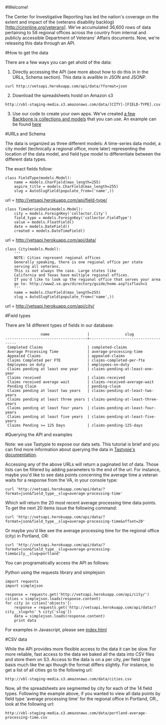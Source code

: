 #Welcome!

The Center for Investigative Reporting has led the nation's coverage on the extent and impact of the (veterans disability backlog)[http://cironline.org/veterans]. We've accumulated 36,600 rows of data pertaining to 58 regional offices across the country from internal and publicly accessible Department of Veterans' Affairs documents. Now, we're releasing this data through an API.

#How to get the data

There are a few ways you can get ahold of the data:

1. Directly accessing the API (see more about how to do this in in the URLs, Schema section). This data is availble in JSON and JSONP.
```
curl http://vetsapi.herokuapp.com/api/data/?format=json
```
2. Download the spreadsheets hostd on Amazon s3
```
http://vbl-staging-media.s3.amazonaws.com/data/[CITY]-[FIELD-TYPE].csv
```
3. Use our code to create your own apps. We've created [a few Backbone.js collections and models](https://github.com/cirlabs/va-data-dashboard/blob/master/js/app/va-data.js) that you can use. An example can be found [here](https://github.com/cirlabs/va-data-dashboard)

#URLs and Schema

The data is organized as three different models: A time-series data model, a city model (technically a regional office, more later) representing the location of the data model, and field type model to differentiate between the different data types.

The exact fields follow:

```
class FieldType(models.Model):
    name = models.CharField(max_length=255)
    aspire_title = models.CharField(max_length=255)
    slug = AutoSlugField(populate_from=('name',))
```
url = http://vetsapi.herokuapp.com/api/field-type/


```
class TimeSeriesData(models.Model):
    city = models.ForeignKey('collector.City')
    field_type = models.ForeignKey('collector.FieldType')
    value = models.FloatField()
    date = models.DateField()
    created = models.DateTimeField()
```
url = http://vetsapi.herokuapp.com/api/data/


```
class City(models.Model):
    '''
    NOTE: Cities represent regional offices
    Generally speaking, there is one regional office per state
    serving all veterans.
    This is not always the case. Large states like
    California and Texas have multiple regional offices.
    If you'd like to look up the regional office that serves your area
    go to: http://www2.va.gov/directory/guide/home.asp?isflash=1
    '''
    name = models.CharField(max_length=255)
    slug = AutoSlugField(populate_from=('name',))
```
url = http://vetsapi.herokuapp.com/api/city/

#Field types

There are 14 different types of fields in our database:

```
                name                 |                slug                 
-------------------------------------+-------------------------------------
 Completed Claims                    | completed-claims
 Average Processing Time             | average-processing-time
 Appealed Claims                     | appealed-claims
 Claims Completed per FTE            | claims-completed-per-fte
 Employees on duty                   | employees-on-duty
 Claims pending at least one year    | claims-pending-at-least-one-year
 Claims received                     | claims-received
 Claims received average wait        | claims-received-average-wait
 Pending Claim                       | pending-claim
 Claims pending at least two years   | claims-pending-at-least-two-years
 Claims pending at least three years | claims-pending-at-least-three-years
 Claims pending at least four years  | claims-pending-at-least-four-years
 Claims pending at least five years  | claims-pending-at-least-five-years
 Claims Pending >= 125 Days          | claims-pending-125-days
```

#Querying the API and examples

Note: we use Tastypie to expose our data sets. This tutorial is brief and you can find more information about querying the data in [Tastypie's documentation](http://django-tastypie.readthedocs.org/en/latest/interacting.html#getting-a-collection-of-resources).

Accessing any of the above URLs will return a paginated list of data. Those lists can be filtered by adding parameters to the end of the url. For instance, maybe you'd like to see data points concerning the average time a veteran waits for a response from the VA, in your console type:

```
curl 'http://vetsapi.herokuapp.com/api/data/?format=json&field_type__slug=average-processing-time'
```

Which will return the 20 most recent average processing time data points. To get the next 20 items issue the following command:

```
curl 'http://vetsapi.herokuapp.com/api/data/?format=json&field_type__slug=average-processing-time&offset=20'
```

Or maybe you'd like see the average processing time for the regional office (city) in Portland, OR:

```
curl 'http://vetsapi.herokuapp.com/api/data/?format=json&field_type__slug=average-processing-time&city__slug=portland'
```

You can programatically access the API as follows:

Python using the requests library and simplejson
```
import requests
import simplejson

response = requests.get('http://vetsapi.herokuapp.com/api/city/')
cities = simplejson.loads(response.content)
for city in cities['objects']:
    response = requests.get('http://vetsapi.herokuapp.com/api/data/?city__slug=%s' % city['slug'])
    data = simplejson.loads(response.content)
    print data
```

For examples in Javascript, please see [index.html](https://github.com/cirlabs/va-data-dashboard/blob/master/index.html)

#CSV data

While the API provides more flexible access to the data it can be slow. For more reliable, fast access to the data we baked all the data into CSV files and store them on S3. Access to the data is on a per city, per field type basis much like the api though the format differs slightly. For instance, to get a list of all cities go to the following url:

```
http://vbl-staging-media.s3.amazonaws.com/data/cities.csv
```

Now, all the spreadsheets are segmented by city for each of the 14 field types. Following the example above, if you wanted to view all data points by field type 'average processing time' for the regional office in Portland, OR., look at the following url:

```
http://vbl-staging-media.s3.amazonaws.com/data/portland-average-processing-time.csv
```
